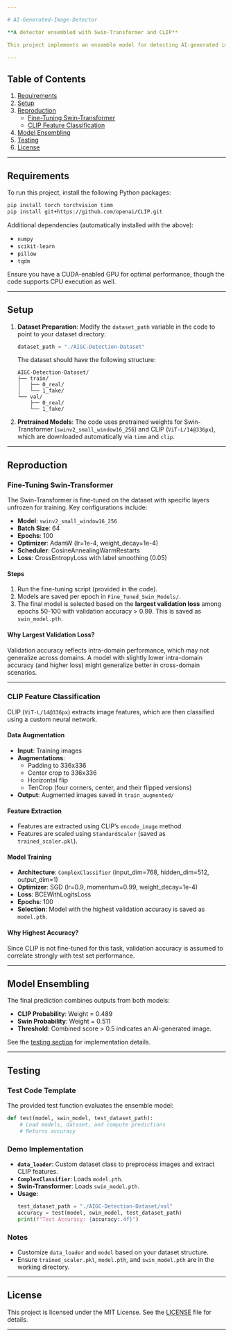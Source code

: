 ```yaml
---

# AI-Generated-Image-Detector

**A detector ensembled with Swin-Transformer and CLIP**

This project implements an ensemble model for detecting AI-generated images, combining a fine-tuned Swin-Transformer and a CLIP-based feature classifier. The Swin-Transformer is fine-tuned for image classification, while CLIP extracts robust features that are classified using a custom neural network. The final prediction is an ensemble of both models' outputs.

---
```


## Table of Contents
1. [Requirements](#requirements)
2. [Setup](#setup)
3. [Reproduction](#reproduction)
   - [Fine-Tuning Swin-Transformer](#fine-tuning-swin-transformer)
   - [CLIP Feature Classification](#clip-feature-classification)
4. [Model Ensembling](#model-ensembling)
5. [Testing](#testing)
6. [License](#license)

---

## Requirements

To run this project, install the following Python packages:

```bash
pip install torch torchvision timm
pip install git+https://github.com/openai/CLIP.git
```

Additional dependencies (automatically installed with the above):
- `numpy`
- `scikit-learn`
- `pillow`
- `tqdm`

Ensure you have a CUDA-enabled GPU for optimal performance, though the code supports CPU execution as well.

---

## Setup

1. **Dataset Preparation**: Modify the `dataset_path` variable in the code to point to your dataset directory:
   ```python
   dataset_path = "./AIGC-Detection-Dataset"
   ```
   The dataset should have the following structure:
   ```
   AIGC-Detection-Dataset/
   ├── train/
   │   ├── 0_real/
   │   └── 1_fake/
   └── val/
       ├── 0_real/
       └── 1_fake/
   ```

2. **Pretrained Models**: The code uses pretrained weights for Swin-Transformer (`swinv2_small_window16_256`) and CLIP (`ViT-L/14@336px`), which are downloaded automatically via `timm` and `clip`.

---

## Reproduction

### Fine-Tuning Swin-Transformer

The Swin-Transformer is fine-tuned on the dataset with specific layers unfrozen for training. Key configurations include:
- **Model**: `swinv2_small_window16_256`
- **Batch Size**: 64
- **Epochs**: 100
- **Optimizer**: AdamW (lr=1e-4, weight_decay=1e-4)
- **Scheduler**: CosineAnnealingWarmRestarts
- **Loss**: CrossEntropyLoss with label smoothing (0.05)

#### Steps
1. Run the fine-tuning script (provided in the code).
2. Models are saved per epoch in `Fine_Tuned_Swin_Models/`.
3. The final model is selected based on the **largest validation loss** among epochs 50-100 with validation accuracy > 0.99. This is saved as `swin_model.pth`.

#### Why Largest Validation Loss?
Validation accuracy reflects intra-domain performance, which may not generalize across domains. A model with slightly lower intra-domain accuracy (and higher loss) might generalize better in cross-domain scenarios.

---

### CLIP Feature Classification

CLIP (`ViT-L/14@336px`) extracts image features, which are then classified using a custom neural network.

#### Data Augmentation
- **Input**: Training images
- **Augmentations**:
  - Padding to 336x336
  - Center crop to 336x336
  - Horizontal flip
  - TenCrop (four corners, center, and their flipped versions)
- **Output**: Augmented images saved in `train_augmented/`

#### Feature Extraction
- Features are extracted using CLIP’s `encode_image` method.
- Features are scaled using `StandardScaler` (saved as `trained_scaler.pkl`).

#### Model Training
- **Architecture**: `ComplexClassifier` (input_dim=768, hidden_dim=512, output_dim=1)
- **Optimizer**: SGD (lr=0.9, momentum=0.99, weight_decay=1e-4)
- **Loss**: BCEWithLogitsLoss
- **Epochs**: 100
- **Selection**: Model with the highest validation accuracy is saved as `model.pth`.

#### Why Highest Accuracy?
Since CLIP is not fine-tuned for this task, validation accuracy is assumed to correlate strongly with test set performance.

---

## Model Ensembling

The final prediction combines outputs from both models:
- **CLIP Probability**: Weight = 0.489
- **Swin Probability**: Weight = 0.511
- **Threshold**: Combined score > 0.5 indicates an AI-generated image.

See the [testing section](#testing) for implementation details.

---

## Testing

### Test Code Template
The provided test function evaluates the ensemble model:
```python
def test(model, swin_model, test_dataset_path):
    # Load models, dataset, and compute predictions
    # Returns accuracy
```

### Demo Implementation
- **`data_loader`**: Custom dataset class to preprocess images and extract CLIP features.
- **`ComplexClassifier`**: Loads `model.pth`.
- **Swin-Transformer**: Loads `swin_model.pth`.
- **Usage**:
  ```python
  test_dataset_path = "./AIGC-Detection-Dataset/val"
  accuracy = test(model, swin_model, test_dataset_path)
  print(f"Test Accuracy: {accuracy:.4f}")
  ```

### Notes
- Customize `data_loader` and `model` based on your dataset structure.
- Ensure `trained_scaler.pkl`, `model.pth`, and `swin_model.pth` are in the working directory.

---

## License

This project is licensed under the MIT License. See the [LICENSE](LICENSE) file for details.

---
